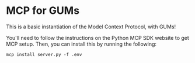 # MCP for GUMs

This is a basic instantiation of the Model Context Protocol, with GUMs! 

You'll need to follow the instructions on the Python MCP SDK website to get MCP setup. Then, you can install this by running the following:
```
mcp install server.py -f .env
```